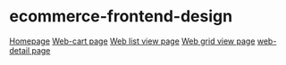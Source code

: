 # ecommerce-frontend-design
<a href="https://mariam-arshad04.github.io/ecommerce-frontend-design/homepage.html#">Homepage</a>
<a href="https://mariam-arshad04.github.io/ecommerce-frontend-design/web-cart.html#">Web-cart page</a>
<a href="https://mariam-arshad04.github.io/ecommerce-frontend-design/weblistview.html#">Web list view page</a>
<a href="https://mariam-arshad04.github.io/ecommerce-frontend-design/webgridview.html#">Web grid view page</a>
<a href="https://mariam-arshad04.github.io/ecommerce-frontend-design/web-detail.html#">web-detail page</a>


